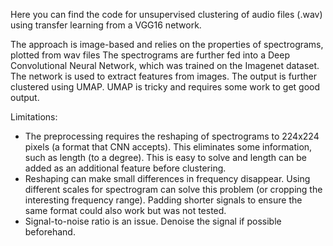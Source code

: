Here you can find the code for unsupervised clustering of audio files (.wav) using transfer learning from a VGG16 network.

The approach is image-based and relies on the properties of spectrograms, plotted from wav files
The spectrograms are further fed into a Deep Convolutional Neural Network, which was trained on the Imagenet dataset.
The network is used to extract features from images. The output is further clustered using UMAP.
UMAP is tricky and requires some work to get good output.

Limitations:
* The preprocessing requires the reshaping of spectrograms to 224x224 pixels (a format that CNN accepts). This eliminates some information, such as length (to a degree).
  This is easy to solve and length can be added as an additional feature before clustering.
* Reshaping can make small differences in frequency disappear. Using different scales for spectrogram can solve this problem (or cropping the interesting frequency range).
  Padding shorter signals to ensure the same format could also work but was not tested.
* Signal-to-noise ratio is an issue. Denoise the signal if possible beforehand.
  

